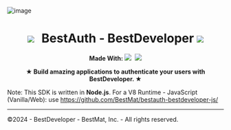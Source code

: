 ![image](https://github.com/BestMat/bestserver-bestdeveloper/assets/76582849/cf22b991-2309-4481-adb7-c724c2b02736)
<h1 align="center">
  <kbd>
    <img src="https://skillicons.dev/icons?i=javascript"/>
  </kbd>
  BestAuth - BestDeveloper
  <kbd>
    <img src="https://skillicons.dev/icons?i=javascript"/>
  </kbd>
</h1>

<p align="center">
  <b>Made With: </b>
  <kbd>
    <img src="https://img.shields.io/badge/javascript-%23323330.svg?style=for-the-badge&logo=javascript&logoColor=%23F7DF1E" />
  </kbd>

  <kbd>
    <img src="https://img.shields.io/badge/node.js-6DA55F?style=for-the-badge&logo=node.js&logoColor=white" />
  </kbd>
</p>

<p align="center">
  <b>★ Build amazing applications to authenticate your users with BestDeveloper. ★</b>
</p>

Note: This SDK is written in **Node.js**. For a V8 Runtime - JavaScript (Vanilla/Web): use https://github.com/BestMat/bestauth-bestdeveloper-js/

***

©2024 - BestDeveloper - BestMat, Inc. - All rights reserved.
